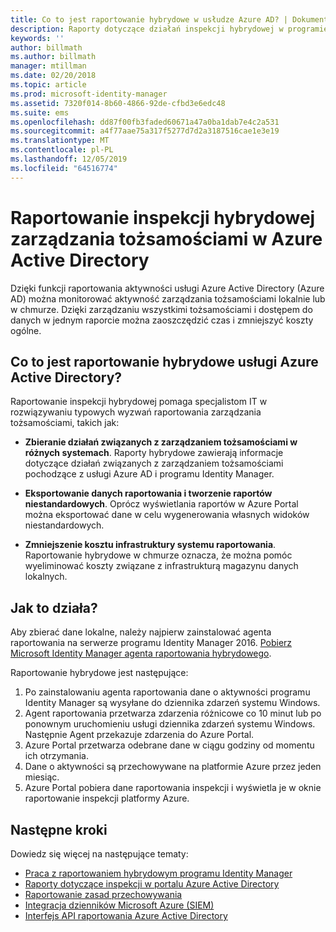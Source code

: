 ```yaml
---
title: Co to jest raportowanie hybrydowe w usłudze Azure AD? | Dokumentacja firmy Microsoft
description: Raporty dotyczące działań inspekcji hybrydowej w programie Azure Active Directory umożliwiają wyświetlanie zdarzeń poddawanych inspekcji zarówno w chmurze, jak i lokalnie.
keywords: ''
author: billmath
ms.author: billmath
manager: mtillman
ms.date: 02/20/2018
ms.topic: article
ms.prod: microsoft-identity-manager
ms.assetid: 7320f014-8b60-4866-92de-cfbd3e6edc48
ms.suite: ems
ms.openlocfilehash: dd87f00fb3faded60671a47a0ba1dab7e4c2a531
ms.sourcegitcommit: a4f77aae75a317f5277d7d2a3187516cae1e3e19
ms.translationtype: MT
ms.contentlocale: pl-PL
ms.lasthandoff: 12/05/2019
ms.locfileid: "64516774"
---
```

# <a name="hybrid-identity-management-audit-reporting-in-azure-active-directory"></a>Raportowanie inspekcji hybrydowej zarządzania tożsamościami w Azure Active Directory
Dzięki funkcji raportowania aktywności usługi Azure Active Directory (Azure AD) można monitorować aktywność zarządzania tożsamościami lokalnie lub w chmurze. Dzięki zarządzaniu wszystkimi tożsamościami i dostępem do danych w jednym raporcie można zaoszczędzić czas i zmniejszyć koszty ogólne.

## <a name="what-is-azure-active-directory-hybrid-reporting"></a>Co to jest raportowanie hybrydowe usługi Azure Active Directory?
Raportowanie inspekcji hybrydowej pomaga specjalistom IT w rozwiązywaniu typowych wyzwań raportowania zarządzania tożsamościami, takich jak:

* **Zbieranie działań związanych z zarządzaniem tożsamościami w różnych systemach**. Raporty hybrydowe zawierają informacje dotyczące działań związanych z zarządzaniem tożsamościami pochodzące z usługi Azure AD i programu Identity Manager.

* **Eksportowanie danych raportowania i tworzenie raportów niestandardowych**. Oprócz wyświetlania raportów w Azure Portal można eksportować dane w celu wygenerowania własnych widoków niestandardowych.

* **Zmniejszenie kosztu infrastruktury systemu raportowania**. Raportowanie hybrydowe w chmurze oznacza, że można pomóc wyeliminować koszty związane z infrastrukturą magazynu danych lokalnych.

## <a name="how-does-it-work"></a>Jak to działa?

Aby zbierać dane lokalne, należy najpierw zainstalować agenta raportowania na serwerze programu Identity Manager 2016. [Pobierz Microsoft Identity Manager agenta raportowania hybrydowego](https://www.microsoft.com/download/details.aspx?id=55112).

Raportowanie hybrydowe jest następujące:
1. Po zainstalowaniu agenta raportowania dane o aktywności programu Identity Manager są wysyłane do dziennika zdarzeń systemu Windows.
2. Agent raportowania przetwarza zdarzenia różnicowe co 10 minut lub po ponownym uruchomieniu usługi dziennika zdarzeń systemu Windows. Następnie Agent przekazuje zdarzenia do Azure Portal.
3. Azure Portal przetwarza odebrane dane w ciągu godziny od momentu ich otrzymania.
4. Dane o aktywności są przechowywane na platformie Azure przez jeden miesiąc.
5. Azure Portal pobiera dane raportowania inspekcji i wyświetla je w oknie raportowanie inspekcji platformy Azure.

## <a name="next-steps"></a>Następne kroki
Dowiedz się więcej na następujące tematy:
- [Praca z raportowaniem hybrydowym programu Identity Manager](working-with-identity-manager-hybrid-reporting.md)
- [Raporty dotyczące inspekcji w portalu Azure Active Directory](https://docs.microsoft.com/azure/active-directory/active-directory-reporting-activity-audit-logs)
- [Raportowanie zasad przechowywania](https://docs.microsoft.com/azure/active-directory/active-directory-reporting-retention)
- [Integracja dzienników Microsoft Azure (SIEM)](https://docs.microsoft.com/azure/security/security-azure-log-integration-overview)
- [Interfejs API raportowania Azure Active Directory](https://docs.microsoft.com/azure/active-directory/active-directory-reporting-api-getting-started)
